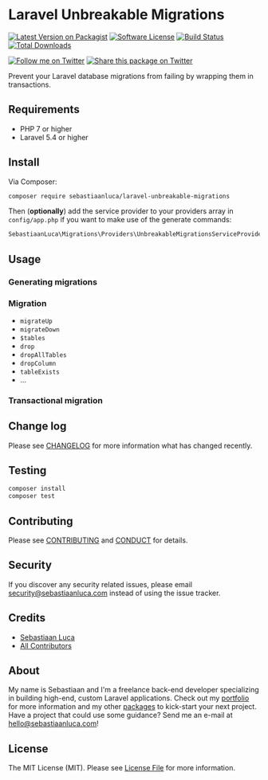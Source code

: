 # Laravel Unbreakable Migrations

[![Latest Version on Packagist][ico-version]][link-packagist]
[![Software License][ico-license]](LICENSE.md)
[![Build Status][ico-travis]][link-travis]
[![Total Downloads][ico-downloads]][link-downloads]

[![Follow me on Twitter](https://img.shields.io/twitter/follow/sebastiaanluca.svg?style=social)](https://twitter.com/sebastiaanluca)
[![Share this package on Twitter](https://img.shields.io/twitter/url/http/shields.io.svg?style=social)](https://twitter.com/home?status=https%3A//github.com/sebastiaanluca/php-stub-generator%20via%20%40sebastiaanluca)

Prevent your Laravel database migrations from failing by wrapping them in transactions.

## Requirements

- PHP 7 or higher
- Laravel 5.4 or higher

## Install

Via Composer:

``` bash
composer require sebastiaanluca/laravel-unbreakable-migrations
```

Then (__optionally__) add the service provider to your providers array in `config/app.php` if you want to make use of the generate commands:

``` php
SebastiaanLuca\Migrations\Providers\UnbreakableMigrationsServiceProvider::class,
```

## Usage

### Generating migrations

### Migration

- `migrateUp`
- `migrateDown`
- `$tables`
- `drop`
- `dropAllTables`
- `dropColumn`
- `tableExists`
- …

### Transactional migration

## Change log

Please see [CHANGELOG](CHANGELOG.md) for more information what has changed recently.

## Testing

``` bash
composer install
composer test
```

## Contributing

Please see [CONTRIBUTING](CONTRIBUTING.md) and [CONDUCT](CONDUCT.md) for details.

## Security

If you discover any security related issues, please email security@sebastiaanluca.com instead of using the issue tracker.

## Credits

- [Sebastiaan Luca][link-author]
- [All Contributors][link-contributors]

## About

My name is Sebastiaan and I'm a freelance back-end developer specializing in building high-end, custom Laravel applications. Check out my [portfolio][author-portfolio] for more information and my other [packages](https://github.com/sebastiaanluca?tab=repositories) to kick-start your next project. Have a project that could use some guidance? Send me an e-mail at [hello@sebastiaanluca.com][author-email]!

## License

The MIT License (MIT). Please see [License File](LICENSE.md) for more information.

[ico-version]: https://img.shields.io/packagist/v/sebastiaanluca/laravel-unbreakable-migrations.svg?style=flat-square
[ico-license]: https://img.shields.io/badge/license-MIT-brightgreen.svg?style=flat-square
[ico-travis]: https://img.shields.io/travis/sebastiaanluca/laravel-unbreakable-migrations/master.svg?style=flat-square
[ico-downloads]: https://img.shields.io/packagist/dt/sebastiaanluca/laravel-unbreakable-migrations.svg?style=flat-square

[link-packagist]: https://packagist.org/packages/sebastiaanluca/laravel-unbreakable-migrations
[link-travis]: https://travis-ci.org/sebastiaanluca/laravel-unbreakable-migrations
[link-downloads]: https://packagist.org/packages/sebastiaanluca/laravel-unbreakable-migrations
[link-contributors]: ../../contributors
[link-author]: https://github.com/sebastiaanluca
[author-portfolio]: http://www.sebastiaanluca.com
[author-email]: mailto:hello@sebastiaanluca.com
